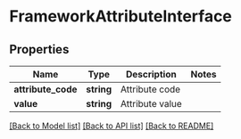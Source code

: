 # FrameworkAttributeInterface

## Properties
Name | Type | Description | Notes
------------ | ------------- | ------------- | -------------
**attribute_code** | **string** | Attribute code | 
**value** | **string** | Attribute value | 

[[Back to Model list]](../../README.md#documentation-for-models) [[Back to API list]](../../README.md#documentation-for-api-endpoints) [[Back to README]](../../README.md)

